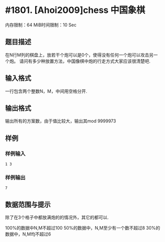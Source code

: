 # #1801. [Ahoi2009]chess 中国象棋

内存限制：64 MiB时间限制：10 Sec

## 题目描述

在N行M列的棋盘上，放若干个炮可以是0个，使得没有任何一个炮可以攻击另一个炮。
请问有多少种放置方法，中国像棋中炮的行走方式大家应该很清楚吧.


## 输入格式

一行包含两个整数N，M，中间用空格分开.

## 输出格式

输出所有的方案数，由于值比较大，输出其mod 9999973

## 样例

### 样例输入

    
    1 3
    
    

### 样例输出

    
    7
    
    
    

## 数据范围与提示

除了在3个格子中都放满炮的的情况外，其它的都可以.

100%的数据中N,M不超过100
50%的数据中，N,M至少有一个数不超过8
30%的数据中，N,M均不超过6

